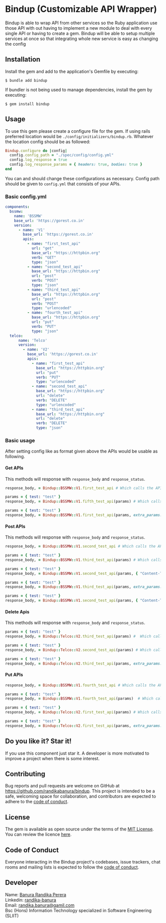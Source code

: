 # Bindup (Customizable API Wrapper)

Bindup is able to wrap API from other services so the Ruby application
use those API with out having to implement a new module to deal with
every single API or having to create a gem. Bindup will be able to
setup multiple services at once so that integrating whole new service
is easy as changing the config

## Installation

Install the gem and add to the application's Gemfile by executing:

    $ bundle add bindup

If bundler is not being used to manage dependencies, install the gem by executing:

    $ gem install bindup

## Usage

To use this gem please create a configure file for the gem. If using rails 
preferred location would be `./config/initializers/bindup.rb`. Whatever the location
config should be as followed:

```ruby
Bindup.configure do |config|
  config.config_path = "./spec/config/config.yml"
  config.log_response = true
  config.log_response_params = { headers: true, bodies: true }
end
```

You can and should change these configurations as necessary. Config path should be given to
`config.yml` that consists of your APIs.

### Basic config.yml

```yaml
components:
  bssmw:
    name: 'BSSMW'
    base_url: 'https://gorest.co.in'
    version:
      - name: 'V1'
        base_url: 'https://gorest.co.in'
        apis:
          - name: "first_test_api"
            url: "get"
            base_url: "https://httpbin.org"
            verb: "GET"
            type: "json"
          - name: "second_test_api"
            base_url: "https://httpbin.org"
            url: "post"
            verb: "POST"
            type: "json"
          - name: "third_test_api"
            base_url: "https://httpbin.org"
            url: "post"
            verb: "POST"
            type: "urlencoded"
          - name: "fourth_test_api"
            base_url: "https://httpbin.org"
            url: "put"
            verb: "PUT"
            type: "json"
  telco:
      name: 'Telco'
      version:
        - name: 'V2'
          base_url: 'https://gorest.co.in'
          apis:
            - name: "first_test_api"
              base_url: "https://httpbin.org"
              url: "put"
              verb: "PUT"
              type: "urlencoded"
            - name: "second_test_api"
              base_url: "https://httpbin.org"
              url: "delete"
              verb: "DELETE"
              type: "urlencoded"
            - name: "third_test_api"
              base_url: "https://httpbin.org"
              url: "delete"
              verb: "DELETE"
              type: "json"
```

### Basic usage

After setting config like as format given above the APIs would be usable as following.

#### Get APIs

This methods will response with `response_body` and `response_status`.

```ruby
response_body, = Bindup::BSSMW::V1.first_test_api # Which calls the API without any parameters

params = { test: "test" }
response_body, = Bindup::BSSMW::V1.fifth_test_api(params) # Which calls the urlencoded API with parameters

params = { test: "test" }
response_body, = Bindup::BSSMW::V1.first_test_api(params, extra_params: params) # Which calls the API with parameters and extra parameters for the body
```

#### Post APIs

This methods will response with `response_body` and `response_status`.

```ruby
response_body, = Bindup::BSSMW::V1.second_test_api # Which calls the API without any parameters

params = { test: "test" }
response_body, = Bindup::BSSMW::V1.third_test_api(params) # Which calls the urlencoded API with parameters

params = { test: "test" }
response_body, = Bindup::BSSMW::V1.second_test_api(params, { "Content-Type": "application/test" }, extra_params: params) # Which calls the API with parameters with headers and extra parameters for the query params

params = { test: "test" }
response_body, = Bindup::BSSMW::V1.third_test_api(params, extra_params: params) # Which calls the API with parameters and extra parameters for the query params

params = { test: "test" }
response_body, = Bindup::BSSMW::V1.second_test_api(params, { "Content-Type": "application/test" })  # Which calls the API with parameters and headers
```

#### Delete Apis

This methods will response with `response_body` and `response_status`.

```ruby
params = { test: "test" }
response_body, = Bindup::Telco::V2.third_test_api(params) #  Which calls the API with parameters

params = { test: "test" }
response_body, = Bindup::Telco::V2.second_test_api(params) # Which calls the urlencoded API with parameters

params = { test: "test" }
response_body, = Bindup::Telco::V2.third_test_api(params, extra_params: params) # Which calls the API with parameters and extra parameters for the body
```

#### Put APIs

```ruby
response_body, = Bindup::BSSMW::V1.fourth_test_api # Which calls the API without any parameters

params = { test: "test" }
response_body, = Bindup::BSSMW::V1.fourth_test_api(params)  # Which calls the API with parameters

params = { test: "test" }
response_body, = Bindup::Telco::V2.first_test_api(params) # Which calls the urlencoded API with parameters

params = { test: "test" }
response_body, = Bindup::Telco::V2.first_test_api(params, extra_params: params) # Which calls the urlencoded API with parameters and extra parameters for the query params
```

## Do you like it? Star it!

If you use this component just star it. A developer is more motivated to improve a project when there is some interest.

## Contributing

Bug reports and pull requests are welcome on GitHub at https://github.com/randikabanura/bindup. This project is intended to be a safe, welcoming space for collaboration, and contributors are expected to adhere to the [code of conduct](https://github.com/randikabanura/bindup/blob/master/CODE_OF_CONDUCT.md).

## License

The gem is available as open source under the terms of the [MIT License](https://opensource.org/licenses/MIT). You can review the licence [here](./LICENSE.txt).

## Code of Conduct

Everyone interacting in the Bindup project's codebases, issue trackers, chat rooms and mailing lists is expected to follow the [code of conduct](https://github.com/[USERNAME]/bindup/blob/master/CODE_OF_CONDUCT.md).

## Developer

Name: [Banura Randika Perera](https://github.com/randikabanura) <br/>
Linkedin: [randika-banura](https://www.linkedin.com/in/randika-banura/) <br/>
Email: [randika.banura@gamil.com](mailto:randika.banura@gamil.com) <br/>
Bsc (Hons) Information Technology specialized in Software Engineering (SLIIT) <br/>
